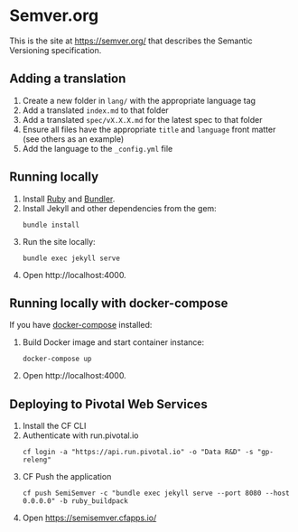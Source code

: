 # Semver.org

This is the site at https://semver.org/ that describes the Semantic Versioning specification.

## Adding a translation

1. Create a new folder in `lang/` with the appropriate language tag
2. Add a translated `index.md` to that folder
3. Add a translated `spec/vX.X.X.md` for the latest spec to that folder
4. Ensure all files have the appropriate `title` and `language` front matter (see others as an example)
5. Add the language to the `_config.yml` file

## Running locally

1. Install [Ruby](https://www.ruby-lang.org/en/downloads/) and [Bundler](http://bundler.io/).
2. Install Jekyll and other dependencies from the gem:
   ```
   bundle install
   ```
3. Run the site locally:
   ```
   bundle exec jekyll serve
   ```
4. Open http://localhost:4000.

## Running locally with docker-compose

If you have [docker-compose](https://docs.docker.com/compose/) installed:

1. Build Docker image and start container instance:
   ```
   docker-compose up
   ```
2. Open http://localhost:4000.

## Deploying to Pivotal Web Services

1. Install the CF CLI
2. Authenticate with run.pivotal.io
   ```
   cf login -a "https://api.run.pivotal.io" -o "Data R&D" -s "gp-releng"
   ```
3. CF Push the application
   ```
   cf push SemiSemver -c "bundle exec jekyll serve --port 8080 --host 0.0.0.0" -b ruby_buildpack
   ```
4. Open https://semisemver.cfapps.io/
